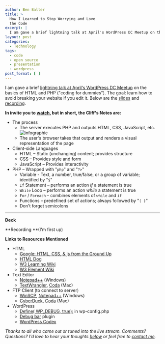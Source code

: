 ```yaml
---
author: Ben Balter
title: >
  How I Learned to Stop Worrying and Love
  the Code
excerpt: |
  I am gave a brief lightning talk at April's WordPress DC Meetup on the basics of HTML and PHP ("coding for dummies"). The goal: learn how to avoid breaking your website if you edit it. Below are the slides and recording.
layout: post
categories:
  - Technology
tags:
  - code
  - open source
  - presentation
  - wordpress
post_format: [ ]
---
```

I am gave a brief [lightning talk at April's WordPress DC Meetup][1] on the basics of HTML and PHP ("coding for dummies"). The goal: learn how to avoid breaking your website if you edit it. Below are the [slides][2] and [recording][3].

**In invite you to [watch][2], but in short, the Cliff's Notes are:**

*   The process 
    *   The server executes PHP and outputs HTML, CSS, JavaScript, etc.![][4]
    *   The user's browser takes that output and renders a visual representation of the page
*   Client-side Languages 
    *   HTML – Static (unchanging) content; provides structure
    *   CSS – Provides style and form
    *   JavaScript – Provides interactivity
*   PHP – Wrapped with "`php`" and "`?>`" 
    *   Variable - Text, a number, true/false, or a group of variable; identified by "`$`"
    *   `If` Statement – performs an action *if* a statement is true
    *   `While` Loop – performs an action *while* a statement is true
    *   `For` / `Foreach` – combines elements of `while` and `if`
    *   Functions – predefined set of actions; always followed by "`( )`"
    *   Don't forget semicolons

****

**Deck**



**Recording **(I'm first up)



**Links to Resources Mentioned**

*   HTML 
    *   [Google: HTML, CSS, & js from the Ground Up ][5]
    *   [HTML Dog ][6]
    *   [W3 Learning Wiki ][7]
    *   [W3 Element Wiki ][8]
*   Text Editor 
    *   [Notepad++][9] (Windows)
    *   [TextWrangler][10], [Coda][11] (Mac)
*   FTP Client (to connect to server) 
    *   [WinSCP][12], [Notepad++][9] (Windows)
    *   [CyberDuck][13], [Coda][11] (Mac)
*   WordPress 
    *   [Define( WP_DEBUG, true);][14] in wp-config.php
    *   [Debug bar][15] plugin
    *   [WordPress Codex][16]

*Thanks to all who came out or tuned into the live stream. Comments? Questions? I'd love to hear your thoughts [below][17] or feel free to [contact me][18].*

[1]: http://www.meetup.com/wordpressdc/events/16887732/
[2]: #deck
[3]: #recording
[4]: http://ben.balter.com/wp-content/uploads/2011/04/infographic-300x138.png "infographic"
[5]: http://code.google.com/edu/submissions/html-css-javascript/
[6]: http://htmldog.com
[7]: http://www.w3.org/wiki/HTML/Training
[8]: http://www.w3.org/wiki/HTML/Elements
[9]: http://notepad-plus-plus.org/
[10]: http://www.barebones.com/products/textwrangler/
[11]: http://www.panic.com/coda/
[12]: http://winscp.net/eng/index.php
[13]: http://cyberduck.ch/
[14]: http://codex.wordpress.org/Editing_wp-config.php#Debug
[15]: http://wordpress.org/extend/plugins/debug-bar/
[16]: http://codex.wordpress.org/
[17]: #comments
[18]: http://ben.balter.com/contact/